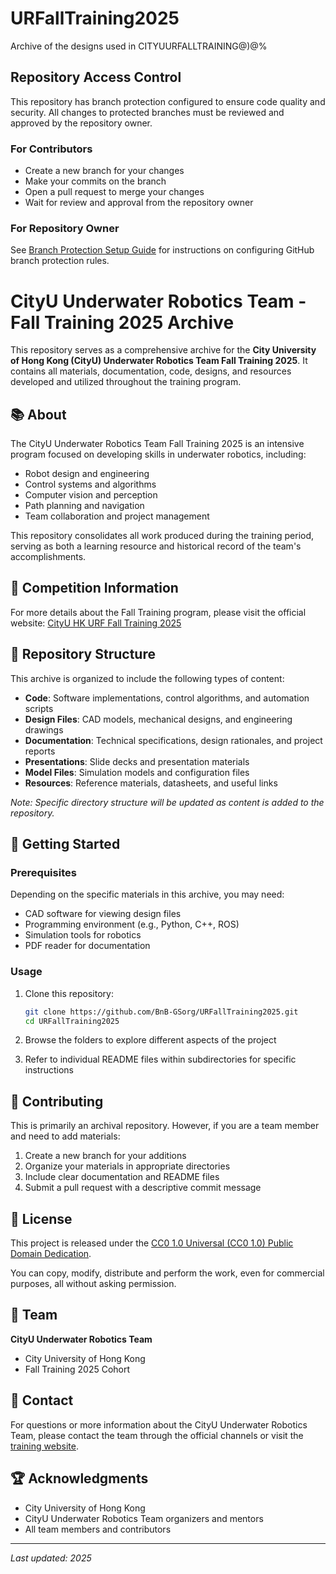 # URFallTraining2025
Archive of the designs used in CITYUURFALLTRAINING@)@%

## Repository Access Control

This repository has branch protection configured to ensure code quality and security. All changes to protected branches must be reviewed and approved by the repository owner.

### For Contributors
- Create a new branch for your changes
- Make your commits on the branch
- Open a pull request to merge your changes
- Wait for review and approval from the repository owner

### For Repository Owner
See [Branch Protection Setup Guide](.github/BRANCH_PROTECTION_SETUP.md) for instructions on configuring GitHub branch protection rules.
# CityU Underwater Robotics Team - Fall Training 2025 Archive

This repository serves as a comprehensive archive for the **City University of Hong Kong (CityU) Underwater Robotics Team Fall Training 2025**. It contains all materials, documentation, code, designs, and resources developed and utilized throughout the training program.

## 📚 About

The CityU Underwater Robotics Team Fall Training 2025 is an intensive program focused on developing skills in underwater robotics, including:
- Robot design and engineering
- Control systems and algorithms
- Computer vision and perception
- Path planning and navigation
- Team collaboration and project management

This repository consolidates all work produced during the training period, serving as both a learning resource and historical record of the team's accomplishments.

## 🔗 Competition Information

For more details about the Fall Training program, please visit the official website:
[CityU HK URF Fall Training 2025](https://sites.google.com/view/cityuhkurfalltraining2025/home?authuser=0)

## 📁 Repository Structure

This archive is organized to include the following types of content:

- **Code**: Software implementations, control algorithms, and automation scripts
- **Design Files**: CAD models, mechanical designs, and engineering drawings
- **Documentation**: Technical specifications, design rationales, and project reports
- **Presentations**: Slide decks and presentation materials
- **Model Files**: Simulation models and configuration files
- **Resources**: Reference materials, datasheets, and useful links

*Note: Specific directory structure will be updated as content is added to the repository.*

## 🚀 Getting Started

### Prerequisites

Depending on the specific materials in this archive, you may need:
- CAD software for viewing design files
- Programming environment (e.g., Python, C++, ROS)
- Simulation tools for robotics
- PDF reader for documentation

### Usage

1. Clone this repository:
   ```bash
   git clone https://github.com/BnB-GSorg/URFallTraining2025.git
   cd URFallTraining2025
   ```

2. Browse the folders to explore different aspects of the project
3. Refer to individual README files within subdirectories for specific instructions

## 🤝 Contributing

This is primarily an archival repository. However, if you are a team member and need to add materials:

1. Create a new branch for your additions
2. Organize your materials in appropriate directories
3. Include clear documentation and README files
4. Submit a pull request with a descriptive commit message

## 📄 License

This project is released under the [CC0 1.0 Universal (CC0 1.0) Public Domain Dedication](LICENSE).

You can copy, modify, distribute and perform the work, even for commercial purposes, all without asking permission.

## 👥 Team

**CityU Underwater Robotics Team**
- City University of Hong Kong
- Fall Training 2025 Cohort

## 📧 Contact

For questions or more information about the CityU Underwater Robotics Team, please contact the team through the official channels or visit the [training website](https://sites.google.com/view/cityuhkurfalltraining2025/home?authuser=0).

## 🏆 Acknowledgments

- City University of Hong Kong
- CityU Underwater Robotics Team organizers and mentors
- All team members and contributors

---

*Last updated: 2025*
